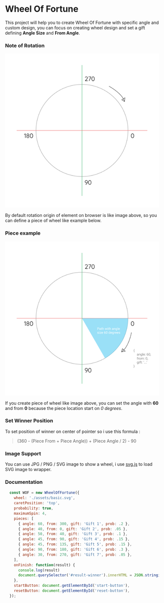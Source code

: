 # Wheel Of Fortune

This project will help you to create Wheel Of Fortune with specific angle and custom design, you can focus on creating wheel design and set a gift defining **Angle Size** and **From Angle**.

### Note of Rotation

![Rotation](example/assets/rotation.png)

By default rotation origin of element on browser is like image above, so you can define a piece of wheel like example below.

### Piece example

![Example](example/assets/example.png)

If you create piece of wheel like image above, you can set the angle with **60** and from **0** because the piece location start on *0 degrees*.

### Set Winner Position

To set position of winner on center of pointer so i use this formula :

> (360 - (Piece From + Piece Angle)) + (Piece Angle / 2) - 90

### Image Support

You can use JPG / PNG / SVG image to show a wheel, i use [svg.js](http://svgjs.com/) to load SVG image to wrapper.

### Documentation

```js
  const WOF = new WheelOfFortune({
    wheel: './assets/basic.svg',
    caretPosition: 'top',
    probability: true,
    maximumSpin: 4,
    pieces: [
      { angle: 60, from: 300, gift: 'Gift 1', prob: .2 },
      { angle: 40, from: 0, gift: 'Gift 2', prob: .05 },
      { angle: 50, from: 40, gift: 'Gift 3', prob: .1 },
      { angle: 45, from: 90, gift: 'Gift 4', prob: .15 },
      { angle: 45, from: 135, gift: 'Gift 5', prob: .15 },
      { angle: 90, from: 180, gift: 'Gift 6', prob: .3 },
      { angle: 30, from: 270, gift: 'Gift 7', prob: .05 },
    ],
    onFinish: function(result) {
      console.log(result)
      document.querySelector('#result-winner').innerHTML = JSON.stringify(result)
    },
    startButton: document.getElementById('start-button'),
    resetButton: document.getElementById('reset-button'),
  });
```